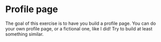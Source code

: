 # Profile page

The goal of this exercise is to have you build a profile page. You can do your own profile page, or a fictional one, like I did! Try to build at least something similar.
